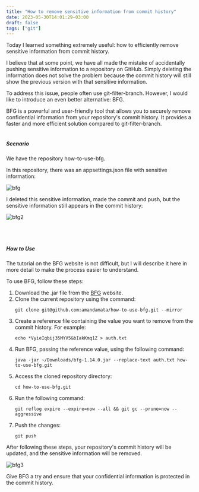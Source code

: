 ```yaml
---
title: "How to remove sensitive information from commit history"
date: 2023-05-30T14:01:29-03:00
draft: false
tags: ["git"]
---
```


Today I learned something extremely useful: how to efficiently remove sensitive information from commit history.

I believe that at some point, we have all made the mistake of accidentally pushing sensitive information to a repository on GitHub. Simply deleting the information does not solve the problem because the commit history will still show the previous version with that sensitive information.

To address this issue, people often use git-filter-branch. However, I would like to introduce an even better alternative: BFG.

BFG is a powerful and user-friendly tool that allows you to securely remove confidential information from your repository's commit history. It provides a faster and more efficient solution compared to git-filter-branch.</br></br>
##### Scenario
We have the repository how-to-use-bfg.

In this repository, there was an appsettings.json file with sensitive information:

![bfg](/img/bfg1.png)

I deleted this sensitive information, made the commit and push, but the sensitive information still appears in the commit history:

![bfg2](/img/bfg2.png)

</br></br>

##### How to Use
The tutorial on the BFG website is not difficult, but I will describe it here in more detail to make the process easier to understand.

To use BFG, follow these steps:
1. Download the .jar file from the [BFG](https://rtyley.github.io/bfg-repo-cleaner/) website.
2. Clone the current repository using the command:
	```
	git clone git@github.com:amandamata/how-to-use-bfg.git --mirror
	```
3. Create a reference file containing the value you want to remove from the commit history. For example:
	```
	echo *VyieIqbij35MYV5&bIakKmq1Z > auth.txt
	```
4. Run BFG, passing the reference value, using the following command:
	```
	java -jar ~/Downloads/bfg-1.14.0.jar --replace-text auth.txt how-to-use-bfg.git
	```
5. Access the cloned repository directory:
	```
	cd how-to-use-bfg.git
	```
6. Run the following command:
	```
	git reflog expire --expire=now --all && git gc --prune=now --aggressive
	```
7. Push the changes:
	```
	git push
	```
	
After following these steps, your repository's commit history will be updated, and the sensitive information will be removed.


![bfg3](/img/bfg3.png)


Give BFG a try and ensure that your confidential information is protected in the commit history.
